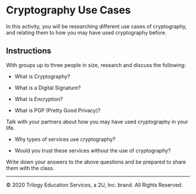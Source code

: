 # Cryptography Use Cases

In this activity, you will be researching different use cases of cryptography, and relating them to how you may have used cryptography before.

## Instructions

With groups up to three people in size, research and discuss the following:

* What is Cryptography?

* What is a Digital Signature?

* What is Encryption?

* What is PGP (Pretty Good Privacy)?

Talk with your partners about how you may have used cryptography in your life.

* Why types of services use cryptography?

* Would you trust these services without the use of cryptography?

Write down your answers to the above questions and be prepared to share them with the class.

---

© 2020 Trilogy Education Services, a 2U, Inc. brand. All Rights Reserved.
